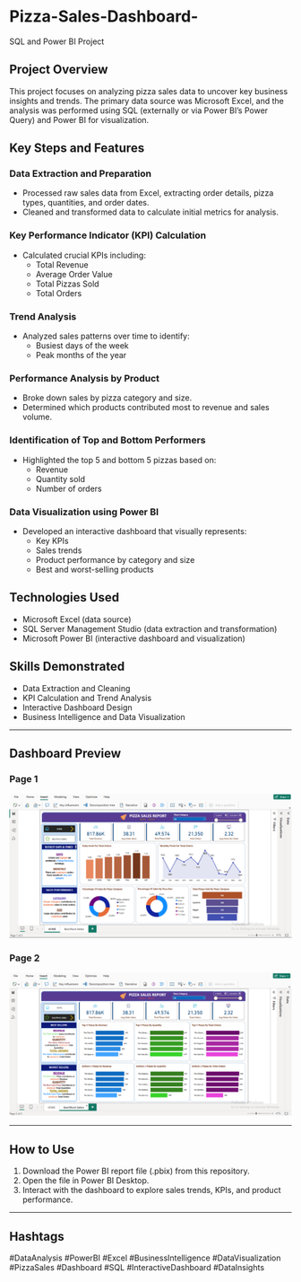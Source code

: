 # Pizza-Sales-Dashboard-
SQL and Power BI Project

## Project Overview
This project focuses on analyzing pizza sales data to uncover key business insights and trends. The primary data source was Microsoft Excel, and the analysis was performed using SQL (externally or via Power BI’s Power Query) and Power BI for visualization.

## Key Steps and Features

### Data Extraction and Preparation
- Processed raw sales data from Excel, extracting order details, pizza types, quantities, and order dates.
- Cleaned and transformed data to calculate initial metrics for analysis.

### Key Performance Indicator (KPI) Calculation
- Calculated crucial KPIs including:
  - Total Revenue
  - Average Order Value
  - Total Pizzas Sold
  - Total Orders

### Trend Analysis
- Analyzed sales patterns over time to identify:
  - Busiest days of the week
  - Peak months of the year

### Performance Analysis by Product
- Broke down sales by pizza category and size.
- Determined which products contributed most to revenue and sales volume.

### Identification of Top and Bottom Performers
- Highlighted the top 5 and bottom 5 pizzas based on:
  - Revenue
  - Quantity sold
  - Number of orders

### Data Visualization using Power BI
- Developed an interactive dashboard that visually represents:
  - Key KPIs
  - Sales trends
  - Product performance by category and size
  - Best and worst-selling products

## Technologies Used
- Microsoft Excel (data source)
- SQL Server Management Studio (data extraction and transformation)
- Microsoft Power BI (interactive dashboard and visualization)

## Skills Demonstrated
- Data Extraction and Cleaning
- KPI Calculation and Trend Analysis
- Interactive Dashboard Design
- Business Intelligence and Data Visualization

---

## Dashboard Preview

### Page 1
![Overview Page](PAGE_1.PNG "Overview Page")

### Page 2
![WT20Is Performance](PAGE_2.PNG "WT20Is Performance")

---
## How to Use
1. Download the Power BI report file (.pbix) from this repository.
2. Open the file in Power BI Desktop.
3. Interact with the dashboard to explore sales trends, KPIs, and product performance.

---

## Hashtags

#DataAnalysis #PowerBI #Excel #BusinessIntelligence #DataVisualization #PizzaSales #Dashboard #SQL #InteractiveDashboard #DataInsights
